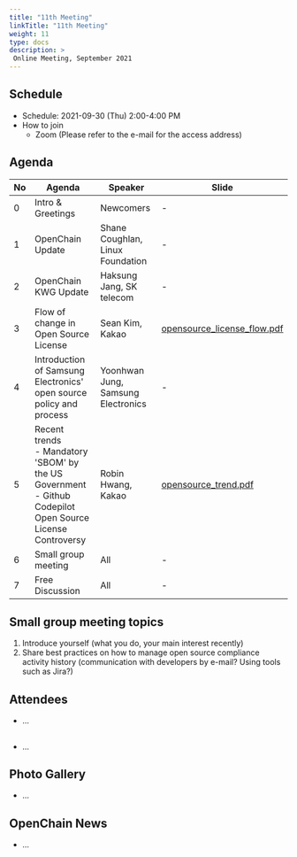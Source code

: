 ```yaml
---
title: "11th Meeting"
linkTitle: "11th Meeting"
weight: 11
type: docs
description: >
 Online Meeting, September 2021
---
```


## Schedule

* Schedule: 2021-09-30 (Thu) 2:00-4:00 PM
* How to join
   - Zoom (Please refer to the e-mail for the access address)

## Agenda
| No | Agenda | Speaker | Slide |
|----|-----------------|------|------|
| 0 | Intro & Greetings | Newcomers | - |
| 1 | OpenChain Update | Shane Coughlan, Linux Foundation | - |
| 2 | OpenChain KWG Update | Haksung Jang, SK telecom | - |
| 3 | Flow of change in Open Source License | Sean Kim, Kakao | [opensource_license_flow.pdf](20210930_opensource_license_flow_kakao.pdf) | 
| 4 | Introduction of Samsung Electronics' open source policy and process | Yoonhwan Jung, Samsung Electronics | - | 
| 5 | Recent trends <br> - Mandatory 'SBOM' by the US Government <br> - Github Codepilot Open Source License Controversy | Robin Hwang, Kakao | [opensource_trend.pdf](./20210930_opensource_trend_kakao.pdf) | 
| 6 | Small group meeting | All | - |
| 7 | Free Discussion | All | - |

## Small group meeting topics
1. Introduce yourself (what you do, your main interest recently)
2. Share best practices on how to manage open source compliance activity history (communication with developers by e-mail? Using tools such as Jira?)

## Attendees
* ...

##
* ...

## Photo Gallery
* ...

## OpenChain News
* ...
